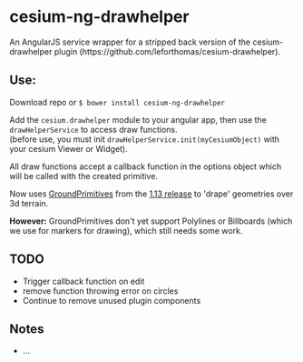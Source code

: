 cesium-ng-drawhelper
================

<p>An AngularJS service wrapper for a stripped back version of the cesium-drawhelper plugin (https://github.com/leforthomas/cesium-drawhelper).</p>

<h2>Use:</h2>

Download repo or `$ bower install cesium-ng-drawhelper`

Add the `cesium.drawhelper` module to your angular app, then use the `drawHelperService` to access draw functions.<br/>
(before use, you must init `drawHelperService.init(myCesiumObject)` with your cesium Viewer or Widget). 

All draw functions accept a callback function in the options object which will be called with the created primitive.

Now uses <a href="https://cesiumjs.org/Cesium/Build/Documentation/GroundPrimitive.html">GroundPrimitives</a> from the <a href="http://cesiumjs.org/2015/09/01/Cesium-version-1.13-released/">1.13 release</a> to 'drape' geometries over 3d terrain.

<strong>However:</strong> GroundPrimitives don't yet support Polylines or Billboards (which we use for markers for drawing),
 which still needs some work.

<h2>TODO</h2>
<ul>
	<li>Trigger callback function on edit</li>
	<li>remove function throwing error on circles</li>
	<li>Continue to remove unused plugin components</li>
</ul>

<h2>Notes</h2>
<ul>
	<li>...</li>
</ul>

